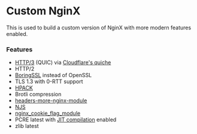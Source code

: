 # Custom NginX

This is used to build a custom version of NginX with more modern features enabled.

### Features
- [HTTP/3](https://blog.cloudflare.com/http3-the-past-present-and-future/) (QUIC) via [Cloudflare's quiche](https://github.com/cloudflare/quiche)
- HTTP/2
- [BoringSSL](https://github.com/google/boringssl) instead of OpenSSL
- TLS 1.3 with 0-RTT support
- [HPACK](https://blog.cloudflare.com/hpack-the-silent-killer-feature-of-http-2/)
- Brotli compression
- [headers-more-nginx-module](https://github.com/openresty/headers-more-nginx-module)
- [NJS](https://www.nginx.com/blog/introduction-nginscript/)
- [nginx_cookie_flag_module](https://www.nginx.com/products/nginx/modules/cookie-flag/)
- PCRE latest with [JIT compilation](http://nginx.org/en/docs/ngx_core_module.html#pcre_jit) enabled
- zlib latest
